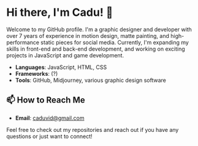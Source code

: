# Hi there, I'm Cadu! 👋

Welcome to my GitHub profile. I'm a graphic designer and developer with over 7 years of experience in motion design, matte painting, and high-performance static pieces for social media. Currently, I'm expanding my skills in front-end and back-end development, and working on exciting projects in JavaScript and game development.

- **Languages**: JavaScript, HTML, CSS
- **Frameworks**: (?)
- **Tools**: GitHub, Midjourney, various graphic design software

## 📫 How to Reach Me

- **Email**: [caduvid@gmail.com](mailto:caduvid@gmail.com)

Feel free to check out my repositories and reach out if you have any questions or just want to connect!

